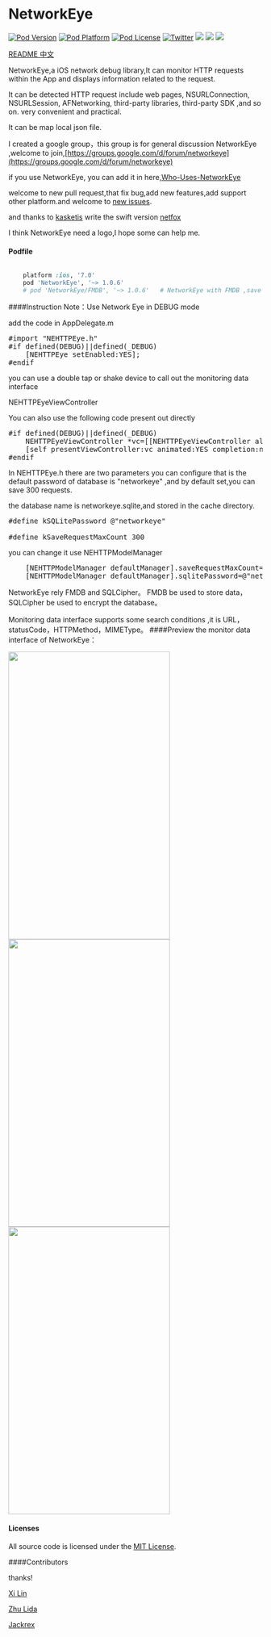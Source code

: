 # NetworkEye
[![Pod Version](http://img.shields.io/cocoapods/v/NetworkEye.svg?style=flat)](http://cocoadocs.org/docsets/NetworkEye/)
[![Pod Platform](http://img.shields.io/cocoapods/p/NetworkEye.svg?style=flat)](http://cocoadocs.org/docsets/NetworkEye/)
[![Pod License](http://img.shields.io/cocoapods/l/NetworkEye.svg?style=flat)](https://opensource.org/licenses/MIT)
[![Twitter](https://img.shields.io/badge/twitter-@coderyi9-green.svg?style=flat)](http://twitter.com/coderyi9)
[![](https://img.shields.io/github/stars/coderyi/NetworkEye.svg)](https://github.com/coderyi/NetworkEye/stargazers) 
[![](https://img.shields.io/github/forks/coderyi/NetworkEye.svg)](https://github.com/coderyi/NetworkEye/network) 
[![](https://img.shields.io/cocoapods/dt/NetworkEye.svg?maxAge=2592000)](https://github.com/coderyi/NetworkEye) 




[README 中文](https://github.com/coderyi/NetworkEye/blob/master/README_Chinese.md)

NetworkEye,a iOS network debug library,It can monitor HTTP requests within the App and displays information related to the request.

It can be detected HTTP request include web pages, NSURLConnection, NSURLSession, AFNetworking, third-party libraries, third-party SDK ,and so on. very convenient and practical. 

It can be map local json file.

I created a google group，this group is for general discussion NetworkEye
,welcome to join,[https://groups.google.com/d/forum/networkeye](https://groups.google.com/d/forum/networkeye)

if you use NetworkEye, you can add it in here,[Who-Uses-NetworkEye](https://github.com/coderyi/NetworkEye/wiki/Who-Uses-NetworkEye)

welcome to new pull request,that fix bug,add new features,add support other platform.and welcome to [new issues](https://github.com/coderyi/NetworkEye/issues).

and thanks to [kasketis](https://github.com/kasketis) write the swift version  [netfox](https://github.com/kasketis/netfox)

I think NetworkEye need a logo,I hope some can help me.

#### Podfile

```ruby

	platform :ios, '7.0'
	pod 'NetworkEye', '~> 1.0.6'
	# pod 'NetworkEye/FMDB', '~> 1.0.6'   # NetworkEye with FMDB ,save your requests to database

```


####Instruction
Note：Use Network Eye in DEBUG mode

add the code in AppDelegate.m   
<pre>
#import "NEHTTPEye.h"
#if defined(DEBUG)||defined(_DEBUG)
    [NEHTTPEye setEnabled:YES];
#endif
</pre>

you can use a double tap or shake device to call out the monitoring data interface

NEHTTPEyeViewController

You can also use the following code present out directly
<pre>
#if defined(DEBUG)||defined(_DEBUG)
    NEHTTPEyeViewController *vc=[[NEHTTPEyeViewController alloc] init];
    [self presentViewController:vc animated:YES completion:nil];
#endif
</pre>
In NEHTTPEye.h there are two parameters you can configure that is the default password of database is "networkeye" ,and by default set,you can save 300 requests.


the database name is networkeye.sqlite,and stored in the cache directory.

<pre>
#define kSQLitePassword @"networkeye"

#define kSaveRequestMaxCount 300
</pre>

you can change it use NEHTTPModelManager
<pre>
    [NEHTTPModelManager defaultManager].saveRequestMaxCount=300;
    [NEHTTPModelManager defaultManager].sqlitePassword=@"networkeye";
</pre>
NetworkEye rely FMDB and SQLCipher。
FMDB be used to store data，SQLCipher be used to encrypt the database。

Monitoring data interface supports some search conditions ,it is URL，statusCode，HTTPMethod，MIMEType。
####Preview
the monitor data interface of NetworkEye：

<img  src="https://raw.githubusercontent.com/coderyi/NetworkEye/master/NetworkEye/Resources/networkeye1_3.png" width="320" height="570">

<img  src="https://raw.githubusercontent.com/coderyi/NetworkEye/master/NetworkEye/Resources/networkeye2.png" width="320" height="570">

<img  src="https://raw.githubusercontent.com/coderyi/NetworkEye/master/NetworkEye/Resources/networkeye3.png" width="320" height="570">



#### Licenses

All source code is licensed under the [MIT License](https://github.com/coderyi/NetworkEye/blob/master/LICENSE).

####Contributors

thanks!

[Xi Lin](https://github.com/xilin)

[Zhu Lida](https://github.com/zld)

[Jackrex](https://github.com/jackrex)

